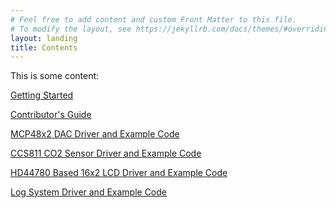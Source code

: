 ```yaml
---
# Feel free to add content and custom Front Matter to this file.
# To modify the layout, see https://jekyllrb.com/docs/themes/#overriding-theme-defaults
layout: landing
title: Contents
---
```


This is some content:

[Getting Started][Getting_started_URL]

[Contributor's Guide][Contributors_Guide_URL]

[MCP48x2 DAC Driver and Example Code][MCP48x2_URL]

[CCS811 CO2 Sensor Driver and Example Code][CCS811_URL]

[HD44780 Based 16x2 LCD Driver and Example Code][HD44780_URL]

[Log System Driver and Example Code][Log_System_URL]


[Getting_started_URL]: https://jason-duffy.github.io/C-Programming-Resources-for-AVR-MCU-s/getting-started
[Contributors_Guide_URL]: https://jason-duffy.github.io/C-Programming-Resources-for-AVR-MCU-s/contributors_guide
[MCP48x2_URL]: https://jason-duffy.github.io/C-Programming-Resources-for-AVR-MCU-s/mcp48x2
[CCS811_URL]: https://jason-duffy.github.io/C-Programming-Resources-for-AVR-MCU-s/ccs811
[HD44780_URL]: https://jason-duffy.github.io/C-Programming-Resources-for-AVR-MCU-s/hd44780
[Log_System_URL]: https://jason-duffy.github.io/C-Programming-Resources-for-AVR-MCU-s/log-system